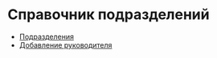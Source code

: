 # Справочник подразделений

* [Подразделения](podrazdeleniya.md)
* [Добавление руководителя](dobavlenie-rukovoditelya.md)
